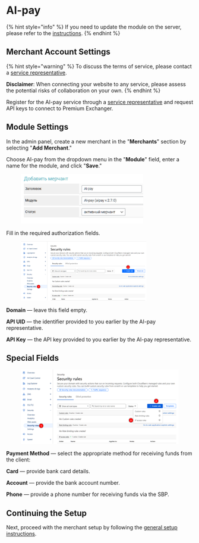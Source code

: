 # AI-pay

{% hint style="info" %}
If you need to update the module on the server, please refer to the [instructions](https://premium.gitbook.io/main/osnovnye-nastroiki/faq/obnovlenie-failov-skripta-na-servere/kak-obnovit-faily-na-servere#moduli-merchantov-i-avtovyplat).
{% endhint %}

## Merchant Account Settings

{% hint style="warning" %}
To discuss the terms of service, please contact a [service representative](https://t.me/AI_pay_kirill).

**Disclaimer**: When connecting your website to any service, please assess the potential risks of collaboration on your own.
{% endhint %}

Register for the AI-pay service through a [service representative](https://t.me/AI_pay_kirill) and request API keys to connect to Premium Exchanger.

## Module Settings

In the admin panel, create a new merchant in the "**Merchants**" section by selecting "**Add Merchant**."

Choose AI-pay from the dropdown menu in the "**Module**" field, enter a name for the module, and click "**Save**."

<figure><img src="../../../.gitbook/assets/image (7)_eng.png" alt="" width="329"><figcaption></figcaption></figure>

Fill in the required authorization fields.

<figure><img src="../../../.gitbook/assets/image (1) (1) (1) (1)_eng.png" alt="" width="338"><figcaption></figcaption></figure>

**Domain** — leave this field empty.

**API UID** — the identifier provided to you earlier by the AI-pay representative.

**API Key** — the API key provided to you earlier by the AI-pay representative.

## Special Fields

<figure><img src="../../../.gitbook/assets/image (2) (1) (1) (1)_eng.png" alt=""><figcaption></figcaption></figure>

**Payment Method** — select the appropriate method for receiving funds from the client:

**Card** — provide bank card details.

**Account** — provide the bank account number.

**Phone** — provide a phone number for receiving funds via the SBP.

## Continuing the Setup

Next, proceed with the merchant setup by following the [general setup instructions](https://premium.gitbook.io/rukovodstvo-polzovatelya/osnovnye-nastroiki/merchanty-i-avtovyplaty/merchanty/obshie-nastroiki-merchantov).